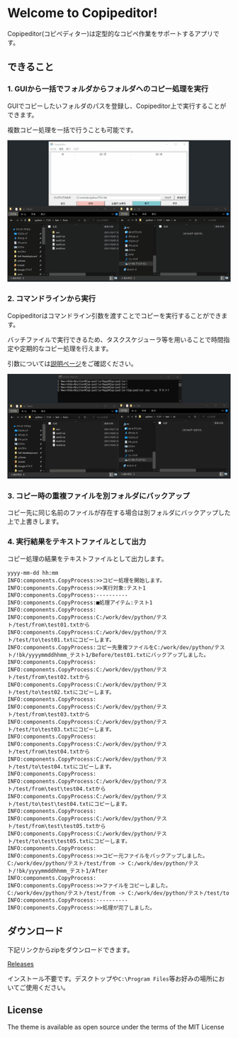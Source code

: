 # Welcome to Copipeditor!
Copipeditor(コピペディター)は定型的なコピペ作業をサポートするアプリです。

<!--
![CI](https://github.com/rundocs/jekyll-rtd-theme/workflows/CI/badge.svg?branch=develop)
![jsDelivr](https://data.jsdelivr.com/v1/package/gh/rundocs/jekyll-rtd-theme/badge)
-->

## できること

### 1. GUIから一括でフォルダからフォルダへのコピー処理を実行
GUIでコピーしたいフォルダのパスを登録し、Copipeditor上で実行することができます。

複数コピー処理を一括で行うことも可能です。

![コピー実行](image/exec_copy_gui.gif)

### 2. コマンドラインから実行
Copipeditorはコマンドライン引数を渡すことでコピーを実行することができます。

バッチファイルで実行できるため、タスクスケジューラ等を用いることで時間指定や定期的なコピー処理を行えます。

引数については[説明ページ](https://yt3trees.github.io/Copipeditor/documentation/commandline.html)をご確認ください。

![コマンドライン実行](image/commandline_movie.gif)

### 3. コピー時の重複ファイルを別フォルダにバックアップ
コピー先に同じ名前のファイルが存在する場合は別フォルダにバックアップした上で上書きします。

### 4. 実行結果をテキストファイルとして出力
コピー処理の結果をテキストファイルとして出力します。
```
yyyy-mm-dd hh:mm
INFO:components.CopyProcess:>>コピー処理を開始します。
INFO:components.CopyProcess:>>実行対象:テスト1
INFO:components.CopyProcess:----------
INFO:components.CopyProcess:■処理アイテム:テスト1
INFO:components.CopyProcess:
INFO:components.CopyProcess:C:/work/dev/python/テスト/test/from\test01.txtから
INFO:components.CopyProcess:C:/work/dev/python/テスト/test/to\test01.txtにコピーします。
INFO:components.CopyProcess:コピー先重複ファイルをC:/work/dev/python/テスト/!bk/yyyymmddhhmm_テスト1/Before/test01.txtにバックアップしました。
INFO:components.CopyProcess:
INFO:components.CopyProcess:C:/work/dev/python/テスト/test/from\test02.txtから
INFO:components.CopyProcess:C:/work/dev/python/テスト/test/to\test02.txtにコピーします。
INFO:components.CopyProcess:
INFO:components.CopyProcess:C:/work/dev/python/テスト/test/from\test03.txtから
INFO:components.CopyProcess:C:/work/dev/python/テスト/test/to\test03.txtにコピーします。
INFO:components.CopyProcess:
INFO:components.CopyProcess:C:/work/dev/python/テスト/test/from\test04.txtから
INFO:components.CopyProcess:C:/work/dev/python/テスト/test/to\test04.txtにコピーします。
INFO:components.CopyProcess:
INFO:components.CopyProcess:C:/work/dev/python/テスト/test/from\test\test04.txtから
INFO:components.CopyProcess:C:/work/dev/python/テスト/test/to\test\test04.txtにコピーします。
INFO:components.CopyProcess:
INFO:components.CopyProcess:C:/work/dev/python/テスト/test/from\test\test05.txtから
INFO:components.CopyProcess:C:/work/dev/python/テスト/test/to\test\test05.txtにコピーします。
INFO:components.CopyProcess:
INFO:components.CopyProcess:>>コピー元ファイルをバックアップしました。C:/work/dev/python/テスト/test/from -> C:/work/dev/python/テスト/!bk/yyyymmddhhmm_テスト1/After
INFO:components.CopyProcess:
INFO:components.CopyProcess:>>ファイルをコピーしました。C:/work/dev/python/テスト/test/from -> C:/work/dev/python/テスト/test/to
INFO:components.CopyProcess:----------
INFO:components.CopyProcess:>>処理が完了しました。
```


## ダウンロード

下記リンクからzipをダウンロードできます。

[Releases](https://github.com/yt3trees/Copipeditor/releases)

インストール不要です。デスクトップや`C:\Program Files`等お好みの場所においてご使用ください。

## License

The theme is available as open source under the terms of the MIT License
